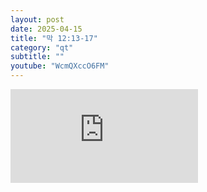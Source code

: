 ```yaml
---
layout: post
date: 2025-04-15
title: "막 12:13-17"
category: "qt"
subtitle: ""
youtube: "WcmQXccO6FM"
---
```


<div class="youtube margin-large">
    <iframe src="https://www.youtube.com/embed/WcmQXccO6FM" title="YouTube video player" frameborder="0" allow="accelerometer; autoplay; clipboard-write; encrypted-media; gyroscope; picture-in-picture; web-share" allowfullscreen></iframe>
</div>

